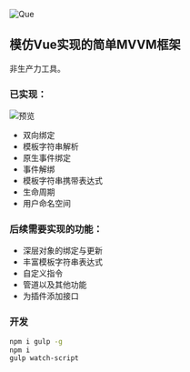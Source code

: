 
![Que](http://static.wittsay.cc/que-logo.png)
## 模仿Vue实现的简单MVVM框架
非生产力工具。

### 已实现：
![预览](http://static.wittsay.cc/que-test1.gif)

 - 双向绑定
 - 模板字符串解析
 - 原生事件绑定
 - 事件解绑
 - 模板字符串携带表达式
 - 生命周期
 - 用户命名空间
 
   
### 后续需要实现的功能：
 - 深层对象的绑定与更新
 - 丰富模板字符串表达式
 - 自定义指令
 - 管道以及其他功能
 - 为插件添加接口

### 开发  

```bash
npm i gulp -g
npm i
gulp watch-script
```



